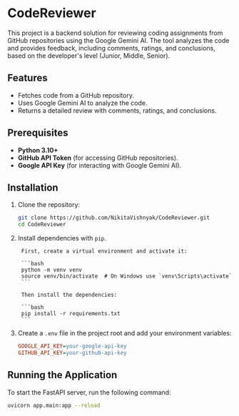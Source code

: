 # CodeReviewer

This project is a backend solution for reviewing coding assignments from GitHub repositories using the Google Gemini AI. The tool analyzes the code and provides feedback, including comments, ratings, and conclusions, based on the developer's level (Junior, Middle, Senior).

## Features

- Fetches code from a GitHub repository.
- Uses Google Gemini AI to analyze the code.
- Returns a detailed review with comments, ratings, and conclusions.

## Prerequisites

- **Python 3.10+**
- **GitHub API Token** (for accessing GitHub repositories).
- **Google API Key** (for interacting with Google Gemini AI).

## Installation

1. Clone the repository:

    ```bash
    git clone https://github.com/NikitaVishnyak/CodeReviewer.git
    cd CodeReviewer
    ```

2. Install dependencies with `pip`.

        First, create a virtual environment and activate it:

        ```bash
        python -m venv venv
        source venv/bin/activate  # On Windows use `venv\Scripts\activate`
        ```

        Then install the dependencies:

        ```bash
        pip install -r requirements.txt
        ```

3. Create a `.env` file in the project root and add your environment variables:

    ```ini
    GOOGLE_API_KEY=your-google-api-key
    GITHUB_API_KEY=your-github-api-key
    ```

## Running the Application

To start the FastAPI server, run the following command:

```bash
uvicorn app.main:app --reload
